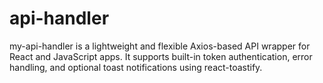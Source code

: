 # api-handler
my-api-handler is a lightweight and flexible Axios-based API wrapper for React and JavaScript apps. It supports built-in token authentication, error handling, and optional toast notifications using react-toastify.

